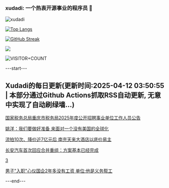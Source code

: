 ### xudadi: 一个热衷开源事业的程序员 👋

![xudadi](https://github-readme-stats-git-masterorgs-github-readme-stats-team.vercel.app/api?username=xudadi)

[![Top Langs](https://github-readme-stats.vercel.app/api/top-langs/?username=xudadi)](https://github.com/anuraghazra/github-readme-stats)

[![GitHub Streak](https://streak-stats.demolab.com?user=xudadi&locale=zh_Hans)](https://git.io/streak-stats)

![](https://raw.githubusercontent.com/xudadi/xudadi/main/assets/github-contribution-grid-snake.svg)

![VISITOR+COUNT](https://komarev.com/ghpvc/?username=xudadi&label=VISITOR+COUNT)


---start---

## Xudadi的每日更新(更新时间:2025-04-12 03:50:55 | 本部分通过Github Actions抓取RSS自动更新, 无意中实现了自动刷绿墙...)

[国家税务总局重庆市税务局2025年度公开招聘事业单位工作人员公告](https://www.gongkaoleida.com/article/2356745)

[姚洋：我们要做好准备 来面对一个没有美国的全球化](https://m.163.com/news/article/JST903RU0512D3VJ.html)

[流拍10次、降价近7亿元后 南充天来大酒店以底价易主](https://m.163.com/news/article/JSSRDCUG051492T3.html)

[长安汽车首次回应合并重组：方案基本已经完成](https://m.163.com/news/article/JST5KSQQ053469M5.html)

[3](https://m.163.com/touch/news/sub/domestic)

[男子"入职"心仪国企2年多没有工资 单位:他是义务帮工](https://m.163.com/news/article/JSSQHRDV05561G0D.html)

---end---
